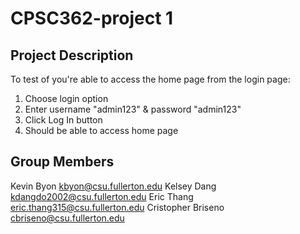 # CPSC362-project 1

## Project Description
To test of you're able to access the home page from the login page:
1. Choose login option
2. Enter username "admin123" & password "admin123"
3. Click Log In button
4. Should be able to access home page

## Group Members
Kevin Byon    kbyon@csu.fullerton.edu
Kelsey Dang   kdangdo2002@csu.fullerton.edu
Eric Thang    eric.thang315@csu.fullerton.edu
Cristopher Briseno  cbriseno@csu.fullerton.edu
